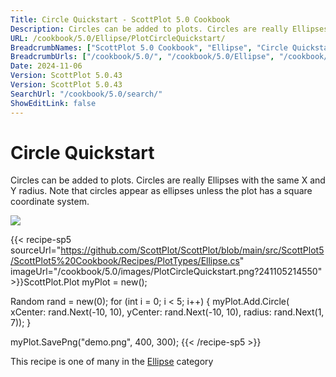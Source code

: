 ```yaml
---
Title: Circle Quickstart - ScottPlot 5.0 Cookbook
Description: Circles can be added to plots. Circles are really Ellipses with the same X and Y radius. Note that circles appear as ellipses unless the plot has a square coordinate system.
URL: /cookbook/5.0/Ellipse/PlotCircleQuickstart/
BreadcrumbNames: ["ScottPlot 5.0 Cookbook", "Ellipse", "Circle Quickstart"]
BreadcrumbUrls: ["/cookbook/5.0/", "/cookbook/5.0/Ellipse", "/cookbook/5.0/Ellipse/PlotCircleQuickstart"]
Date: 2024-11-06
Version: ScottPlot 5.0.43
Version: ScottPlot 5.0.43
SearchUrl: "/cookbook/5.0/search/"
ShowEditLink: false
---
```



<div class='d-flex align-items-center mt-5'>
<h1 class='me-2 text-dark my-0 border-0'>Circle Quickstart</h1>
</div>

Circles can be added to plots. Circles are really Ellipses with the same X and Y radius. Note that circles appear as ellipses unless the plot has a square coordinate system.

[![](/cookbook/5.0/images/PlotCircleQuickstart.png?241105214550)](/cookbook/5.0/images/PlotCircleQuickstart.png?241105214550)

{{< recipe-sp5 sourceUrl="https://github.com/ScottPlot/ScottPlot/blob/main/src/ScottPlot5/ScottPlot5%20Cookbook/Recipes/PlotTypes/Ellipse.cs" imageUrl="/cookbook/5.0/images/PlotCircleQuickstart.png?241105214550" >}}ScottPlot.Plot myPlot = new();

Random rand = new(0);
for (int i = 0; i &lt; 5; i++)
{
    myPlot.Add.Circle(
        xCenter: rand.Next(-10, 10),
        yCenter: rand.Next(-10, 10),
        radius: rand.Next(1, 7));
}

myPlot.SavePng("demo.png", 400, 300);
{{< /recipe-sp5 >}}

<div class='my-5 text-center'>This recipe is one of many in the <a href='/cookbook/5.0/Ellipse'>Ellipse</a> category</div>


